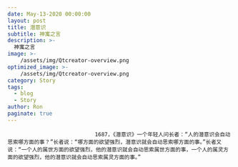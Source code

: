 ```yaml
---
date: May-13-2020 00:00:00
layout: post
title: 潜意识
subtitle: 神寓之言
description: >-
  神寓之言
image: >-
    /assets/img/Qtcreator-overview.png
optimized_image: >-
    /assets/img/Qtcreator-overview.png
category: Story
tags:
  - blog
  - Story
author: Ron
paginate: true
---
```


							　　1687，《潜意识》一个年轻人问长者：“人的潜意识会自动思索哪方面的事？”长者说：“哪方面的欲望强烈，潜意识就会自动思索哪方面的事。”长者又说：“一个人的属世方面的欲望强烈，他的潜意识就会自动思索属世方面的事，一个人的属灵方面的欲望强烈，他的潜意识就会自动思索属灵方面的事。”
							
							
						